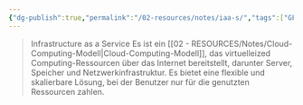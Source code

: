 ```yaml
---
{"dg-publish":true,"permalink":"/02-resources/notes/iaa-s/","tags":["GFN/LF03","GFN/LF09","informatik/netzwerk"],"noteIcon":"","updated":"2025-09-16T11:11:50.227+02:00"}
---
```


>Infrastructure as a Service
>Es ist ein [[02 - RESOURCES/Notes/Cloud-Computing-Modell\|Cloud-Computing-Modell]], das virtuelleized Computing-Ressourcen über das Internet bereitstellt, darunter Server, Speicher und Netzwerkinfrastruktur. Es bietet eine flexible und skalierbare Lösung, bei der Benutzer nur für die genutzten Ressourcen zahlen.